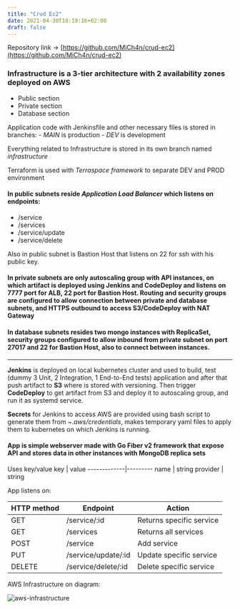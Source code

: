 ```yaml
---
title: "Crud Ec2"
date: 2021-04-30T18:19:16+02:00
draft: false
---
```

Repository link → [https://github.com/MiCh4n/crud-ec2](https://github.com/MiCh4n/crud-ec2)

### Infrastructure is a 3-tier architecture with 2 availability zones deployed on AWS
 - Public section
 - Private section
 - Database section

Application code with Jenkinsfile and other necessary files is stored in branches:
    - *MAIN* is production
    - *DEV* is development

Everything related to Infrastructure is stored in its own branch named *infrastructure*

Terraform is used with *Terraspace framework* to separate DEV and PROD environment

#### In public subnets reside *Application Load Balancer* which listens on endpoints:
 - /service
 - /services
 - /service/update
 - /service/delete

Also in public subnet is Bastion Host that listens on 22 for ssh with his public key.

#### In private subnets are only autoscaling group with API instances, on which artifact is deployed using Jenkins and CodeDeploy and listens on 7777 port for ALB, 22 port for Bastion Host. Routing and security groups are configured to allow connection between private and database subnets, and HTTPS outbound to access S3/CodeDeploy with NAT Gateway

#### In database subnets resides two mongo instances with ReplicaSet, security groups configured to allow inbound from private subnet on port 27017 and 22 for Bastion Host, also to connect between instances.

___

**Jenkins** is deployed on local kubernetes cluster and used to build, test (dummy 3 Unit, 2 Integration, 1 End-to-End tests) application and after that push artifact to **S3** where is stored with versioning. Then trigger **CodeDeploy** to get artifact from S3 and deploy it to autoscaling group, and run it as systemd service.

**Secrets** for Jenkins to access AWS are provided using bash script to generate them from *~.aws/credentials*, makes temporary yaml files to apply them to kubernetes on which Jenkins is running. 


#### App is simple webserver made with Go Fiber v2 framework that expose API and stores data in other instances with MongoDB replica sets

Uses key/value
 key | value
-------------|---------
name          | string
provider        | string

App listens on:

HTTP method | Endpoint| Action
-------------|---------|-------
GET          | /service/:id | Returns specific service
GET          | /services | Returns all services
POST         | /service | Add service
PUT          | /service/update/:id | Update specific service
DELETE       | /service/delete/:id | Delete specific service

AWS Infrastructure on diagram:

![aws-infrastructure](/diagram.png)
